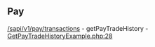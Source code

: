 ## Pay

[/sapi/v1/pay/transactions](https://developers.binance.com/docs/pay/rest-api/Get-Pay-Trade-History) - getPayTradeHistory - [GetPayTradeHistoryExample.php:28](/examples/pay/pay/GetPayTradeHistoryExample.php#L28)

